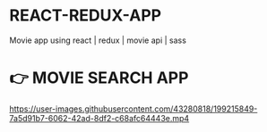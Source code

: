 # REACT-REDUX-APP
 Movie app using react | redux | movie api | sass

# :point_right: MOVIE SEARCH APP

https://user-images.githubusercontent.com/43280818/199215849-7a5d91b7-6062-42ad-8df2-c68afc64443e.mp4
